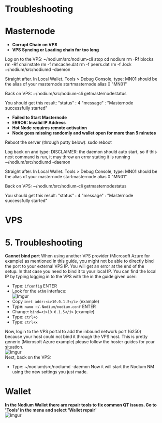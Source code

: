 # Troubleshooting

# Masternode
- <b>Corrupt Chain on VPS</b><br>
- <b>VPS Syncing or Loading chain for too long</b>

Log on to the VPS:
~/nodium/src/nodium-cli stop
cd nodium
rm -Rf blocks 
rm -Rf chainstate 
rm -f mncache.dat 
rm -f peers.dat 
rm -f .lock
~/nodium/src/nodiumd -daemon

Straight after. In Local Wallet. Tools > Debug Console, type:
MN01 should be the alias of your masternode
startmasternode alias 0 "MN01"

Back on VPS:
~/nodium/src/nodium-cli getmasternodestatus

You should get this result:
"status" : 4
"message" : "Masternode successfully started"


- <b>Failed to Start Masternode</b><br>
- <b>ERROR: Invalid IP Address</b><br>
- <b>Hot Node requires remote activation</b><br>
- <b>Node goes missing randomly and wallet open for more than 5 minutes</b><br>

Reboot the server (through putty below):
sudo reboot

Log back on and type:
DISCLAIMER: the daemon should auto start, so if this next command is run, it may throw an error stating it is running
~/nodium/src/nodiumd -daemon

Straight after. In Local Wallet. Tools > Debug Console, type:
MN01 should be the alias of your masternode
startmasternode alias 0 "MN01"

Back on VPS:
~/nodium/src/nodium-cli getmasternodestatus

You should get this result:
"status" : 4
"message" : "Masternode successfully started"

# VPS
# 5. Troubleshooting
<b>Cannot bind port</b>
When using another VPS provider (Microsoft Azure for example) as mentioned in this guide, you might not be able to directly bind the port to your external VPS IP. You will get an error at the end of the setup. In that case you need to bind it to your local IP. You can find the local IP by typing logging in to the VPS with the in the guide given user:
* Type: `ifconfig`  ENTER
* Look for the `eth0` interface:<br>
![Imgur](https://i.imgur.com/ftQlQLp.png)
* Copy `inet addr:<i>10.0.1.5</i>` (example)<br>
* Type: `nano ~/.Nodium/nodium.conf`  ENTER
* Change: `bind=<i>10.0.1.5</i>` (example)<br>
* Type: `ctrl+o`
* Type: `ctrl+x` <br>

Now, login to the VPS portal to add the inbound network port (6250) because your host could not bind it through the VPS host.
This is pretty generic (Microsoft Azure example) please follow the hoster guides for your situation. 
<br>
![Imgur](https://i.imgur.com/YcNrWKF.png)
<br>
Next, back on the VPS:
* Type: ~/nodium/src/nodiumd -daemon
Now it will start the Nodium NM using the new settings you just made.

# Wallet
<b>In the Nodium Wallet there are repair tools to fix common QT issues. Go to 'Tools' in the menu and select 'Wallet repair'</b>
<br>
![Imgur](https://i.imgur.com/13tW7J7.jpg)


